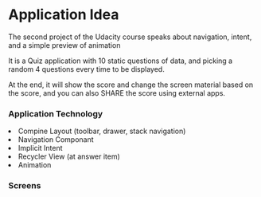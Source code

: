 <h1>
  Application Idea
</h1>
<div>
  <p> The second project of the Udacity course speaks about navigation, intent, and a simple preview of animation </p>
  <p>It is a Quiz application with 10 static questions of data, and picking a random 4 questions every time to be displayed.</p>
  <p>At the end, it will show the score and change the screen material based on the score, and you can also SHARE the score using external apps.</p>
</div>
<h3>Application Technology</h3>
<li>Compine Layout (toolbar, drawer, stack navigation) </li>
<li>Navigation Componant</li>
<li>
  Implicit Intent
</li>
<li>Recycler View (at answer item)</li>
<li>Animation</li>

<h3>Screens</h3>
